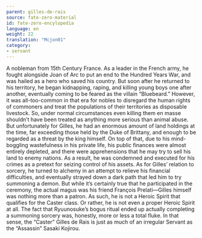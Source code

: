 ```yaml
---
parent: gilles-de-rais
source: fate-zero-material
id: fate-zero-encylopedia
language: en
weight: 22
translation: "Mcjon01"
category:
- servant
---
```


A nobleman from 15th Century France. As a leader in the French army, he fought alongside Joan of Arc to put an end to the Hundred Years War, and was hailed as a hero who saved his country. But soon after he returned to his territory, he began kidnapping, raping, and killing young boys one after another, eventually coming to be feared as the villain “Bluebeard.”
However, it was all-too-common in that era for nobles to disregard the human rights of commoners and treat the populations of their territories as disposable livestock. So, under normal circumstances even killing them en masse shouldn’t have been treated as anything more serious than animal abuse. But unfortunately for Gilles, he had an enormous amount of land holdings at the time, far exceeding those held by the Duke of Brittany, and enough to be regarded as a threat by the king himself. On top of that, due to his mind-boggling wastefulness in his private life, his public finances were almost entirely depleted, and there were apprehensions that he may try to sell his land to enemy nations. As a result, he was condemned and executed for his crimes as a pretext for seizing control of his assets.
As for Gilles’ relation to sorcery, he turned to alchemy in an attempt to relieve his financial difficulties, and eventually strayed down a dark path that led him to try summoning a demon. But while it’s certainly true that he participated in the ceremony, the actual magus was his friend François Prelati—Gilles himself was nothing more than a patron. As such, he is not a Heroic Spirit that qualifies for the Caster class. Or rather, he is not even a proper Heroic Spirit at all. The fact that Ryuunosuke’s bogus ritual ended up actually completing a summoning sorcery was, honestly, more or less a total fluke. In that sense, the “Caster” Gilles de Rais is just as much of an irregular Servant as the “Assassin” Sasaki Kojirou.
